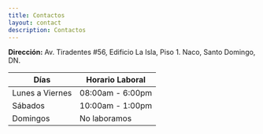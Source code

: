 ```yaml
---
title: Contactos
layout: contact
description: Contactos
---
```



<strong>Dirección:</strong> Av. Tiradentes #56, Edificio La Isla, Piso 1. Naco, Santo Domingo, DN.

| Días                | Horario Laboral  |
| ------------------- | ---------------- |
| Lunes a Viernes     | 08:00am - 6:00pm |
| Sábados             | 10:00am - 1:00pm |
| Domingos            | No laboramos     |
